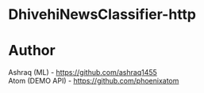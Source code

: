 # DhivehiNewsClassifier-http


# Author
Ashraq (ML) - https://github.com/ashraq1455 \
Atom  (DEMO API) - https://github.com/phoenixatom
